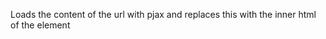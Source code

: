 Loads the content of the url with pjax and replaces this with the inner html of the element

<rv-bind-content class="pt-3">
  <template>
    <rv-example-tabs class="pt-3" handle="view-static-binder">
      <template type="single-html-file">
        <div rv-view-static="{'url': '/pages/iconset'}" class="m-3"></div>
      </template>
    </rv-example-tabs>
  </template>
</rv-bind-content>
